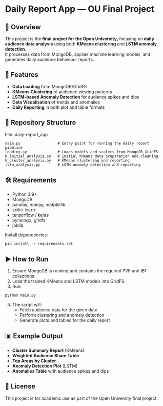 # Daily Report App — OU Final Project

## 📌 Overview
This project is the **final project for the Open University**, focusing on **daily audience data analysis** using both **KMeans clustering** and **LSTM anomaly detection**.  
It processes data from MongoDB, applies machine learning models, and generates daily audience behaviour reports.

## 🚀 Features
- **Data Loading** from MongoDB/GridFS
- **KMeans Clustering** of audience viewing patterns
- **LSTM-based Anomaly Detection** for audience spikes and dips
- **Data Visualisation** of trends and anomalies
- **Daily Reporting** in both plot and table formats

## 📂 Repository Structure
File: daily-report_app
```
main.py                 # Entry point for running the daily report pipeline
loading.py              # Loads models and scalers from MongoDB GridFS
k_initial_analysis.py   # Initial KMeans data preparation and cleaning
k_cluster_analysis.py   # KMeans clustering and reporting
lstm_analysis.py        # LSTM anomaly detection and reporting
```

## 🛠 Requirements
- Python 3.9+
- MongoDB
- pandas, numpy, matplotlib
- scikit-learn
- tensorflow / keras
- pymongo, gridfs
- joblib

Install dependencies:
```bash
pip install -r requirements.txt
```

## ▶️ How to Run
1. Ensure MongoDB is running and contains the required PVF and IBT collections.
2. Load the trained KMeans and LSTM models into GridFS.
3. Run:
```bash
python main.py
```
4. The script will:
   - Fetch audience data for the given date
   - Perform clustering and anomaly detection
   - Generate plots and tables for the daily report

## 📊 Example Output
- **Cluster Summary Report** (KMeans)
- **Weighted Audience Share Table**
- **Top Areas by Cluster**
- **Anomaly Detection Plot** (LSTM)
- **Anomalies Table** with audience spikes and dips

## 📄 License
This project is for academic use as part of the Open University final project.
